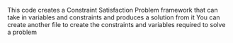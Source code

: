 This code creates a Constraint Satisfaction Problem framework that can take in variables and constraints and produces a solution from it
You can create another file to create the constraints and variables required to solve a problem
